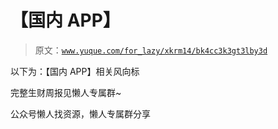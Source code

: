 # 【国内 APP】

> 原文：[`www.yuque.com/for_lazy/xkrm14/bk4cc3k3gt3lby3d`](https://www.yuque.com/for_lazy/xkrm14/bk4cc3k3gt3lby3d)



以下为：【国内 APP】相关风向标



完整生财周报见懒人专属群~



公众号懒人找资源，懒人专属群分享

